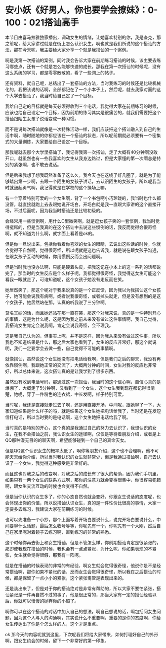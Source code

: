 # 安小妖《好男人，你也要学会撩妹》：0-100：021搭讪高手

本节目由喜马拉雅独家播出，调动女生的情绪，让她喜欢特别的你，我是查克，那之前呢，给大家讲过就是在街上怎么认识女生，啊也就是我们所说的这个搭讪的方法，那在今天呢，我主要给大家分享一个就是我搭讪的一个案例。

啊是我第一次搭讪的案例，同时我会告诉大家在前期练习搭讪的时候，该主要去练习哪些点，还有一个就是怎么能够快速的成长，那我在第一次搭讪的时候呢，没有这么系统的学习，都是零零散散的，看了一些网上的帖子。

还有资料，就自己呢，总结出了一套搭讪的方法，当时我练习的时候还是比较机械化的，我把该说的话啊，全部都记在了一个小本子上，然后呢，就去我家对面的这个大学去搭讪了，我当时给自己定了一个目标。

我给自己定的目标就是每天必须得收到三个电话，我觉得大家在前期练习的时候，应该也给自己设定一个目标，因为前期的练习其实是很痛苦的，就我们需要把这个搭讪跟陌生女孩子说话变成一种习惯。

而不是说每次搭讪就像是一次特殊活动一样，我们应该把这个搭讪融入到自己的生活中啊，随时随地的你都应该在一个搭讪的状态，所以呢前期就必须要有一个密集式的大量训练，大家要给自己设定一个目标。

那我呢就去那个大学里搭讪了，我记得我第一次搭讪，走了大概有40分钟啊没敢开口，就虽然也有一些我喜欢的女生从我身边路过，但是大家懂的第一次啊总是特别的紧张啊，也不敢去说话。

但是后来我想了想我既然准备了这么久，我今天也在这绕了好几圈了，就是为了能够踏出第一步啊，去跟一个陌生的女孩子讲话，去认识陌生的女孩子，所以呢我当时就鼓起勇气啊，我记得就是在学校的这个操场上嘛。

有一个穿着特别可爱的一个女生啊，背了一个书包啊小巧玲珑的，我当时也什么都没管，就直接就跑上去去跟她说开场白，开场白就是我一直跟大家讲的这个直接开场，不过后面呢，因为我当时搭讪还是比较初级的。

会经常用一些惯例啊，用什么C型微笑啊，就是逗女孩子笑的一套惯例，我当时觉得挺屌的，但是当我真的在这个搭讪中去说这些惯例的话，我反而觉得会很奇怪啊，就不知道为什么啊，就字面上看着是ok的。

但是你一旦说出来，包括你看着你喜欢的女生的眼睛，去说出这些话的时候，你就会觉得不自然啊，觉得很奇怪，所以呢就是这也告诉我，就是说在跟女孩子沟通，在跟女孩子互动的时候，你用惯例反而会出问题啊。

但是当时我也没办法啊，只能是硬着头皮，把我这记在小本上的这一系列的话都说完了，那当时的女生反应是什么样子呢，我都觉得很奇怪，我觉得这女生可能这个看我一眼就走了，可谁知道呢，这个女孩子她没有走反而在笑。

她居然笑了，那这个呢对于我来说真的是一个正反馈，因为我以为我搭讪这个女孩子，她可能会说我有病啊，或者说我很奇怪，或者掉头就走，但是没有想到的是这个女孩子，她居然站在那，认真的听我说了三分钟啊。

莫名其妙的话，而且她还站在那一直在笑，那这个对我来说，真的是一件特别开心的事情，这是为什么呢，这是因为我之前从来没有做过这件事情啊，我自己觉得，我搭讪女生肯定会说我啊，肯定会说我奇怪，会不理我。

这是我自己认为的，但事实上呢，并不是这样，因为我从来没有做过这件事，所以我也不知道结果是什么，那之后大家也看到了，女生的反应非常好，那这个就说明，我们一定要学会去做一些，自己觉得不可能的事情啊。

就像搭讪，虽然说这个女生她没有把电话给我啊，但是我们之后的聊天，我没有再依靠惯例啊，我跟她正常的交流了，大概两分钟的时间，女生对我的反应也非常好，所以总体来说，这次搭讪真的是让我学到了很多东西。

虽然没有收到电话号码，那通过这一次搭讪，我当时的这个信心啊，自信心真的是爆棚了，大概走了5分钟啊，又看到了一个女生，这个女生我到现在都记得很清楚，她呢，穿了一件粉色的连衣裙，中长发啊，样子特别可爱。

当时呢，我还是直接就走过去了啊，还是用直接开场，中间呢，跟她聊了一下，大家知道结果是什么样子的吗，就是结果这个女生她把电话给我了，当时还是在发短信打电话，所以当时要的是电话啊，这个女生她把电话给我了啊。

当时真的是特别的开心，这个真的是我通过自己的努力去认识了，我想认识的女生，在我不会搭讪之前，我认识女生的途径啊，仅仅是等待着朋友介绍，或者是上QQ那种漫无目的的聊天啊，希望能够碰到一个自己的真命天女。

但是QQ这个认识女生的概率太低了，啊你等朋友介绍，这个也不合理啊，他不可能天天给你介绍，所以当时我认识的女生就非常少，但是我通过搭讪啊，自己去认识了一个女生，我觉得这种感受是非常好的。

而且这也对我之后的改变啊，对我之后的成长有了很大的帮助，因为我们手机里，如果只有一两个女生的联系方式啊，那你的注意力就会变得很集中，你很容易犯错啊，跟女生交流互动的时候也会变得不自然。

但是当你认识的女生多了，你的心态自然也就会变好，你跟女生说话的态度呢，也会体现出你的价值，所以说搭讪认识女生，真的是一件性价比很高的事情，大家一定要多去练习，我建议大家在前期练习的时候。

也可以先准备一个小抄，那个上面写着开场白要说什么，说完开场白要说什么，中间要聊什么话题，最后怎么收号等等，你呢先有一个，你呢先有一个大刚，然后自己在家里呢对着镜子去练习啊，直到练习的非常的熟悉。

这个时候你再去街上和女生搭讪，但是不管怎么样，你前期搭讪肯定是很紧张的，那即使我现在搭讪的时候，我也会有一点点紧张，为什么呢，你如果表现的不紧张，女生就会觉得很假，那我有一阵呢。

就是在搭讪的时候表现的非常的有经验，啊女生就会觉得很奇怪，他说你是不是经常搭讪啊，那你如果不紧张的话，反而女生会觉得很奇怪，所以我在之后搭讪的时候，都是保留了一点小小的紧张，这个紧张甭管是表现出来的。

还是装出来了，但是对于你的搭讪绝对是非常有帮助的，所以大家不要怕紧张，搭讪紧张是一件再自然不过的事了，他是很正常的，那当大家有一定的搭讪经验以后，你就可以慢慢的抛弃你的小超了。

啊你可以在这个搭讪的对话中加入自己的想法，啊自己想说的话，啊包括问女生问题，因为这个人与人的沟通啊，其实说什么不重要啊，重要的是你的态度啊，你给女生传达出了你是个怎么样的人，这个才是重点。

ok 那今天的内容呢就到这里，下次呢我们将给大家带来，如何打理好自己的外形啊，跟女生约会的时候，留下一个非常好的第一印象。